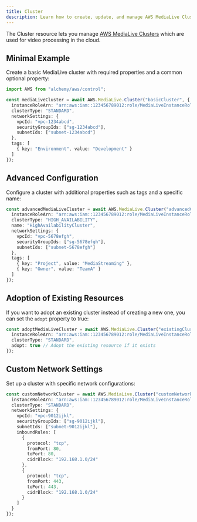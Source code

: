 ```yaml
---
title: Cluster
description: Learn how to create, update, and manage AWS MediaLive Clusters using Alchemy Cloud Control.
---
```



The Cluster resource lets you manage [AWS MediaLive Clusters](https://docs.aws.amazon.com/medialive/latest/userguide/) which are used for video processing in the cloud.

## Minimal Example

Create a basic MediaLive cluster with required properties and a common optional property:

```ts
import AWS from "alchemy/aws/control";

const mediaLiveCluster = await AWS.MediaLive.Cluster("basicCluster", {
  instanceRoleArn: "arn:aws:iam::123456789012:role/MediaLiveInstanceRole",
  clusterType: "STANDARD",
  networkSettings: {
    vpcId: "vpc-1234abcd",
    securityGroupIds: ["sg-1234abcd"],
    subnetIds: ["subnet-1234abcd"]
  },
  tags: [
    { key: "Environment", value: "Development" }
  ]
});
```

## Advanced Configuration

Configure a cluster with additional properties such as tags and a specific name:

```ts
const advancedMediaLiveCluster = await AWS.MediaLive.Cluster("advancedCluster", {
  instanceRoleArn: "arn:aws:iam::123456789012:role/MediaLiveInstanceRole",
  clusterType: "HIGH_AVAILABILITY",
  name: "HighAvailabilityCluster",
  networkSettings: {
    vpcId: "vpc-5678efgh",
    securityGroupIds: ["sg-5678efgh"],
    subnetIds: ["subnet-5678efgh"]
  },
  tags: [
    { key: "Project", value: "MediaStreaming" },
    { key: "Owner", value: "TeamA" }
  ]
});
```

## Adoption of Existing Resources

If you want to adopt an existing cluster instead of creating a new one, you can set the `adopt` property to true:

```ts
const adoptMediaLiveCluster = await AWS.MediaLive.Cluster("existingCluster", {
  instanceRoleArn: "arn:aws:iam::123456789012:role/MediaLiveInstanceRole",
  clusterType: "STANDARD",
  adopt: true // Adopt the existing resource if it exists
});
```

## Custom Network Settings

Set up a cluster with specific network configurations:

```ts
const customNetworkCluster = await AWS.MediaLive.Cluster("customNetworkCluster", {
  instanceRoleArn: "arn:aws:iam::123456789012:role/MediaLiveInstanceRole",
  clusterType: "STANDARD",
  networkSettings: {
    vpcId: "vpc-9012ijkl",
    securityGroupIds: ["sg-9012ijkl"],
    subnetIds: ["subnet-9012ijkl"],
    inboundRules: [
      {
        protocol: "tcp",
        fromPort: 80,
        toPort: 80,
        cidrBlock: "192.168.1.0/24"
      },
      {
        protocol: "tcp",
        fromPort: 443,
        toPort: 443,
        cidrBlock: "192.168.1.0/24"
      }
    ]
  }
});
```
